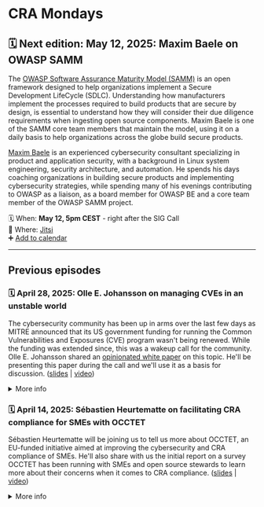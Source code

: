 # CRA Mondays

## 🗓️ Next edition: May 12, 2025: Maxim Baele on OWASP SAMM

The [OWASP Software Assurance Maturity Model (SAMM)](https://owasp.org/www-project-samm/) is an open framework designed to help organizations implement a Secure Development LifeCycle (SDLC). 
Understanding how manufacturers implement the processes required to build products that are secure by design, is essential to understand how they will consider their due diligence requirements when ingesting open source components. 
Maxim Baele is one of the SAMM core team members that maintain the model, using it on a daily basis to help organizations across the globe build secure products.

[Maxim Baele](https://www.linkedin.com/in/maximbaele/) is an experienced cybersecurity consultant specializing in product and application security​, with a background in Linux system engineering, security architecture, and automation​.
He spends his days coaching organizations in building secure products and implementing cybersecurity strategies​, while spending many of his evenings contributing to OWASP as a liaison, as a board member for OWASP BE and a core team member of the OWASP SAMM project.

 🗓️ When: **May 12, 5pm CEST** - right after the SIG Call\
 📍 Where: [Jitsi](https://meet.jit.si/moderated/afe9a4643dd84fb5123e1a745a0fd90b749a44c6fb91d582505628215ee52d98)\
 ➕ [Add to calendar](https://calendar.google.com/calendar/u/0/r/eventedit/copy/NGo1YWhzZ3YydG1rb2dmZzVrcGcxZnEzdGpfMjAyNTA1MTJUMTUwMDAwWiBjXzdkYjhlM2YxM2M0ZmFjOTg0MTAzOTE4YTk3YzcwNGJiMWQ2MTlkYTBmZGI2NmQzM2YxNzQ3ODQ5YjYwMjBhZWFAZw)

---

## Previous episodes

<a name="episode-2"></a>
### 🗓️ April 28, 2025: Olle E. Johansson on managing CVEs in an unstable world
The cybersecurity community has been up in arms over the last few days as MITRE announced that its US government funding for running the Common Vulnerabilities and Exposures (CVE) program wasn't being renewed. While the funding was extended since, this was a wakeup call for the community. Olle E. Johansson shared an [opinionated white paper](https://docs.google.com/document/d/1u6yPlCla7SO6YuHakjvmcGtcEmHdp-NANaqpTDTA7Q0/edit?usp=sharing) on this topic. He'll be presenting this paper during the call and we'll use it as a basis for discussion.
([slides](2025-04-28-olle-e-johnansson.pdf) | [video](https://youtu.be/zSsGLJTgWvU?si=11oIsKc8ac43pH5M))

<details>
<summary>More info</summary>

This talk willcover a proposal for a globally coordinated platform for vulnerability reporting that ensures transparency, strengthens manufacturer accountability, and enables trusted third-party data enrichment. As cybersecurity regulations for connected products advance worldwide, the current model—primarily funded by a single state and dependent on unaffiliated third parties for critical data—faces limitations in scalability and neutrality. A new approach is needed: one that gives manufacturers control over submitted data, integrates independent data providers, and is governed and funded by a diverse coalition of global stakeholders. The session will explore how such a system can enhance trust, regulatory alignment, and security for both users and industry.

**Olle E.Johanson** is an experienced and appreciated speaker, teacher as well as an Open Source developer and consultant. He is currently project lead for OWASP Project Koala- developing the Transparency Exchange API (TEA), member of the CycloneDX industry working group, the OWASP SBOM Forum, co-founder of SBOMEurope.eu and a leader for the DNS TAPIR Open Source project. While not trying to save the world with SBOMs, he is helping clients with the journey towards CRA compliance as a consultant in his company Edvina AB.
  
#### References 
 - *A call for action: The path towards a global platform for vulnerability reporting*. [This document](https://docs.google.com/document/d/1u6yPlCla7SO6YuHakjvmcGtcEmHdp-NANaqpTDTA7Q0/edit?usp=sharing) is the base for the discussion
 
</details>

<a name="episode-1"></a>
### 🗓️ April 14, 2025: Sébastien Heurtematte on facilitating CRA compliance for SMEs with OCCTET

Sébastien Heurtematte will be joining us to tell us more about OCCTET, an EU-funded initiative aimed at improving the cybersecurity and CRA compliance of SMEs. He'll also share with us the initial report on a survey OCCTET has been running with SMEs and open source stewards to learn more about their concerns when it comes to CRA compliance.
([slides](./2025-04-14-sebastien-huertematte.pdf) | [video](https://www.youtube.com/watch?v=1CWy55AhEnc))

<details>
<summary>More info</summary>

**Sébastien Heurtematte**, member of the Eclipse Foundation, is the coordinator of the OCCTET project, leading a consortium of 7 partners across Europe working to make Cyber Resilience Act (CRA) compliance simpler and more accessible for SMEs. With a strong technical background in open source, release engineering, and supply chain, he brings years of experience simplifying complex processes and addressing security challenges. Passionate about collaboration and accessibility, he focuses on making CRA compliance practical and approachable for both open source projects and SMEs.

#### References
- [OCCTET Website](https://occtet.eu/)
- [European Cybersecurity Competence Centre and Network](https://cybersecurity-centre.europa.eu/index_en)
 
</details>
